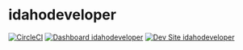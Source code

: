 # idahodeveloper

[![CircleCI](https://circleci.com/gh/idahodeveloper/idahodeveloper.svg?style=shield)](https://circleci.com/gh/idahodeveloper/idahodeveloper)
[![Dashboard idahodeveloper](https://img.shields.io/badge/dashboard-idahodeveloper-yellow.svg)](https://dashboard.pantheon.io/sites/0debd66e-0788-40f4-bd8c-41598e42c643#dev/code)
[![Dev Site idahodeveloper](https://img.shields.io/badge/site-idahodeveloper-blue.svg)](http://dev-idahodeveloper.pantheonsite.io/)